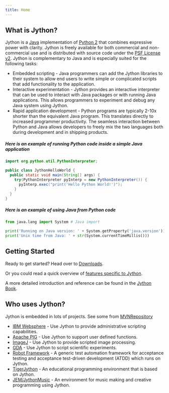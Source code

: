 ```yaml
---
title: Home
---
```

## What is Jython?
Jython is a [Java](https://go.java/index.html) implementation of [Python 2](https://www.python.org/) that combines expressive power with clarity. Jython is freely available for both commercial and non-commercial use and is distributed with source code under the [PSF License v2](https://github.com/jython/jython/blob/master/LICENSE.txt). Jython is complementary to Java and is especially suited for the following tasks:

 * Embedded scripting - Java programmers can add the Jython libraries to their system to allow end users to write simple or complicated scripts that add functionality to the application.
 * Interactive experimentation - Jython provides an interactive interpreter that can be used to interact with Java packages or with running Java applications. This allows programmers to experiment and debug any Java system using Jython.
 * Rapid application development - Python programs are typically 2-10x shorter than the equivalent Java program. This translates directly to increased programmer productivity. The seamless interaction between Python and Java allows developers to freely mix the two languages both during development and in shipping products.

##### Here is an example of running Python code inside a simple Java application
```java
import org.python.util.PythonInterpreter;

public class JythonHelloWorld {
  public static void main(String[] args) {
    try(PythonInterpreter pyInterp = new PythonInterpreter()) {
      pyInterp.exec("print('Hello Python World!')");
    }
  }
}
```
##### Here is an example of using Java from Python code
```python
from java.lang import System # Java import

print('Running on Java version: ' + System.getProperty('java.version'))
print('Unix time from Java: ' + str(System.currentTimeMillis()))
```

## Getting Started

 Ready to get started? Head over to [Downloads](download).

 Or you could read a quick overview of [features specific to Jython](jyspecific).

 A more detailed introduction and reference can be found in the [Jython Book]({{site.data.book.baseurl}}).



## Who uses Jython?
Jython is embedded in lots of projects. See some from [MVNRepository](https://mvnrepository.com/artifact/org.python/jython-standalone/usages)

- [IBM Websphere](https://www.ibm.com/developerworks/websphere/library/techarticles/1004_gibson/1004_gibson.html) - Use Jython to provide administrative scripting capabilities. 
- [Apache PIG](https://pig.apache.org/) - Use Jython to support user defined functions. 
- [ImageJ](http://imagej.net) - Use Jython to provide scripted image processing.
- [GDA](http://www.opengda.org/) - Use Jython to script scientific experiments.
- [Robot Framework](http://robotframework.org/) - A generic test automation framework for acceptance testing and acceptance test-driven development (ATDD) which runs on Jython.
- [TigerJython](http://jython.tobiaskohn.ch/) - An educational programming environment that is based on Jython.
- [JEM/JythonMusic](https://jythonmusic.me/) - An environment for music making and creative programming using Jython.


